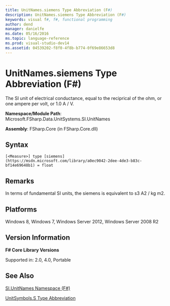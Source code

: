 ```yaml
---
title: UnitNames.siemens Type Abbreviation (F#)
description: UnitNames.siemens Type Abbreviation (F#)
keywords: visual f#, f#, functional programming
author: dend
manager: danielfe
ms.date: 05/16/2016
ms.topic: language-reference
ms.prod: visual-studio-dev14
ms.assetid: 04539202-f8f0-4f8b-b774-0f69e86653d8 
---
```


# UnitNames.siemens Type Abbreviation (F#)

The SI unit of electrical conductance, equal to the reciprical of the ohm, or one ampere per volt, or 1.0 A / V.

**Namespace/Module Path**: Microsoft.FSharp.Data.UnitSystems.SI.UnitNames

**Assembly**: FSharp.Core (in FSharp.Core.dll)


## Syntax

```
[<Measure>] type [siemens](https://msdn.microsoft.com/library/a0ec9042-2dee-4de3-b83c-bf14e69648b1) = float
```

## Remarks
In terms of fundamental SI units, the siemens is equivalent to s3 A2 / kg m2.


## Platforms
Windows 8, Windows 7, Windows Server 2012, Windows Server 2008 R2


## Version Information
**F# Core Library Versions**

Supported in: 2.0, 4.0, Portable




## See Also
[SI.UnitNames Namespace &#40;F&#35;&#41;](SI.UnitNames-Namespace-%5BFSharp%5D.md)

[UnitSymbols.S Type Abbreviation](UnitSymbols.S-Type-Abbreviation.md)

